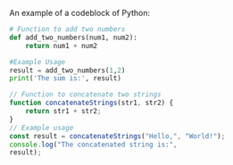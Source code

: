 An example of a codeblock of Python:

```py title="add_numbers.py" linenums="1"
# Function to add two numbers
def add_two_numbers(num1, num2):
    return num1 + num2

#Example Usage
result = add_two_numbers(1,2)
print('The sum is:', result)
```


```js title="concatenate_strings.js" linenums="1" hl_lines="2-4"
// Function to concatenate two strings
function concatenateStrings(str1, str2) {
    return str1 + str2;
}
// Example usage
const result = concatenateStrings("Hello,", "World!");
console.log("The concatenated string is:",
result);
```